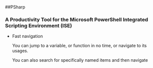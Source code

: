 ##PSharp
### A Productivity Tool for the Microsoft PowerShell Integrated Scripting Environment (ISE)
* Fast navigation

	You can jump to a variable, or function in no time, or navigate to its usages.

	You can also search for specifically named items and then navigate